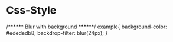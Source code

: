 # Css-Style

/****** Blur with background ******/
example{
	background-color: #edededb8;
	backdrop-filter: blur(24px);
}